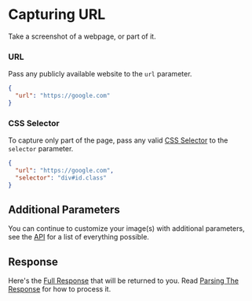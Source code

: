 # Capturing URL

Take a screenshot of a webpage, or part of it.

### URL

Pass any publicly available website to the `url` parameter.

```json
{
  "url": "https://google.com"
}
```

### CSS Selector

To capture only part of the page, pass any valid [CSS Selector](https://developer.mozilla.org/en-US/docs/Web/CSS/CSS_Selectors) to the `selector` parameter.

```json
{
  "url": "https://google.com",
  "selector": "div#id.class"
}
```

## Additional Parameters

You can continue to customize your image(s) with additional parameters, see the [API](./api.md) for a list of everything possible.

## Response

Here's the [Full Response](./api.md#response) that will be returned to you. Read [Parsing The Response](./guides/parsing-the-response.md) for how to process it.
